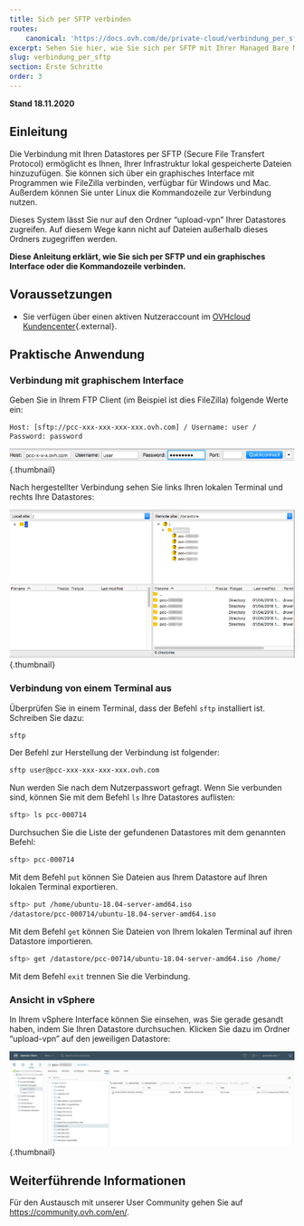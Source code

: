 ```yaml
---
title: Sich per SFTP verbinden
routes:
    canonical: 'https://docs.ovh.com/de/private-cloud/verbindung_per_sftp/'
excerpt: Sehen Sie hier, wie Sie sich per SFTP mit Ihrer Managed Bare Metal verbinden können
slug: verbindung_per_sftp
section: Erste Schritte
order: 3
---
```



**Stand 18.11.2020**

## Einleitung

Die Verbindung mit Ihren Datastores per SFTP (Secure File Transfert Protocol) ermöglicht es Ihnen, Ihrer Infrastruktur lokal gespeicherte Dateien hinzuzufügen. Sie können sich über ein graphisches Interface mit Programmen wie FileZilla verbinden, verfügbar für Windows und Mac. Außerdem können Sie unter Linux die Kommandozeile zur Verbindung nutzen.

Dieses System lässt Sie nur auf den Ordner “upload-vpn” Ihrer Datastores zugreifen. Auf diesem Wege kann nicht auf Dateien außerhalb dieses Ordners zugegriffen werden.

**Diese Anleitung erklärt, wie Sie sich per SFTP und ein graphisches Interface oder die Kommandozeile verbinden.**

## Voraussetzungen

- Sie verfügen über einen aktiven Nutzeraccount im [OVHcloud Kundencenter](https://www.ovh.com/auth/?action=gotomanager&from=https://www.ovh.de/&ovhSubsidiary=de){.external}.

## Praktische Anwendung

### Verbindung mit graphischem Interface

Geben Sie in Ihrem FTP Client (im Beispiel ist dies FileZilla) folgende Werte ein:

```
Host: [sftp://pcc-xxx-xxx-xxx-xxx.ovh.com] / Username: user / Password: password
```

![SFTP Verbindung](images/connection_sftp_filezilla_log.png){.thumbnail}

Nach hergestellter Verbindung sehen Sie links Ihren lokalen Terminal und rechts Ihre Datastores:

![Verbindung per SFTP mit FileZilla](images/connection_sftp_filezilla.png){.thumbnail}

### Verbindung von einem Terminal aus

Überprüfen Sie in einem Terminal, dass der Befehl `sftp` installiert ist. Schreiben Sie dazu:

```sh
sftp
```

Der Befehl zur Herstellung der Verbindung ist folgender:

```sh
sftp user@pcc-xxx-xxx-xxx-xxx.ovh.com
```

Nun werden Sie nach dem Nutzerpasswort gefragt. Wenn Sie verbunden sind, können Sie mit dem Befehl `ls` Ihre Datastores auflisten:

```sh
sftp> ls pcc-000714
```

Durchsuchen Sie die Liste der gefundenen Datastores mit dem genannten Befehl:

```sh
sftp> pcc-000714
```

Mit dem Befehl `put` können Sie Dateien aus Ihrem Datastore auf Ihren lokalen Terminal exportieren.

```sh
sftp> put /home/ubuntu-18.04-server-amd64.iso
/datastore/pcc-000714/ubuntu-18.04-server-amd64.iso  
```

Mit dem Befehl `get` können Sie Dateien von Ihrem lokalen Terminal auf ihren Datastore importieren.

```sh
sftp> get /datastore/pcc-00714/ubuntu-18.04-server-amd64.iso /home/
```

Mit dem Befehl `exit` trennen Sie die Verbindung.

### Ansicht in vSphere

In Ihrem vSphere Interface können Sie einsehen, was Sie gerade gesandt haben, indem Sie Ihren Datastore durchsuchen. Klicken Sie dazu im Ordner “upload-vpn” auf den jeweiligen Datastore:

![SFTP Verbindung per vSphere](images/sftpconnection.png){.thumbnail}

## Weiterführende Informationen

Für den Austausch mit unserer User Community gehen Sie auf <https://community.ovh.com/en/>.

